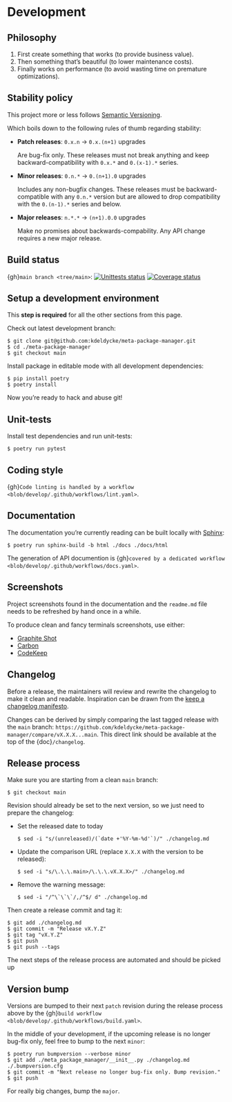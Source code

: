 # Development

## Philosophy

1.  First create something that works (to provide business value).
2.  Then something that’s beautiful (to lower maintenance costs).
3.  Finally works on performance (to avoid wasting time on premature
    optimizations).

## Stability policy

This project more or less follows [Semantic Versioning](https://semver.org/).

Which boils down to the following rules of thumb regarding stability:

- **Patch releases**: `0.x.n` → `0.x.(n+1)` upgrades

  Are bug-fix only. These releases must not break anything and keep
  backward-compatibility with `0.x.*` and `0.(x-1).*` series.

- **Minor releases**: `0.n.*` → `0.(n+1).0` upgrades

  Includes any non-bugfix changes. These releases must be backward-compatible
  with any `0.n.*` version but are allowed to drop compatibility with the
  `0.(n-1).*` series and below.

- **Major releases**: `n.*.*` → `(n+1).0.0` upgrades

  Make no promises about backwards-compability. Any API change requires a new
  major release.

## Build status

{gh}`main branch <tree/main>`: [![Unittests status](https://github.com/kdeldycke/meta-package-manager/actions/workflows/tests.yaml/badge.svg?branch=main)](https://github.com/kdeldycke/meta-package-manager/actions/workflows/tests.yaml?query=branch%3Amain) [![Coverage status](https://codecov.io/gh/kdeldycke/meta-package-manager/branch/main/graph/badge.svg)](https://codecov.io/gh/kdeldycke/meta-package-manager/branch/main)

## Setup a development environment

This **step is required** for all the other sections from this page.

Check out latest development branch:

``` shell-session
$ git clone git@github.com:kdeldycke/meta-package-manager.git
$ cd ./meta-package-manager
$ git checkout main
```

Install package in editable mode with all development dependencies:

``` shell-session
$ pip install poetry
$ poetry install
```

Now you’re ready to hack and abuse git!

## Unit-tests

Install test dependencies and run unit-tests:

``` shell-session
$ poetry run pytest
```

## Coding style

{gh}`Code linting is handled by a workflow <blob/develop/.github/workflows/lint.yaml>`.

## Documentation

The documentation you’re currently reading can be built locally with
[Sphinx](https://www.sphinx-doc.org):

``` shell-session
$ poetry run sphinx-build -b html ./docs ./docs/html
```

The generation of API documention is
{gh}`covered by a dedicated workflow <blob/develop/.github/workflows/docs.yaml>`.

## Screenshots

Project screenshots found in the documentation and the `readme.md` file
needs to be refreshed by hand once in a while.

To produce clean and fancy terminals screenshots, use either:

- [Graphite Shot](https://graphite-shot.now.sh)
- [Carbon](https://github.com/carbon-app/carbon)
- [CodeKeep](https://codekeep.io/screenshot)

## Changelog

Before a release, the maintainers will review and rewrite the changelog to make
it clean and readable. Inspiration can be drawn from the [keep a changelog
manifesto](https://keepachangelog.com).

Changes can be derived by simply comparing the last tagged release with the
`main` branch:
`https://github.com/kdeldycke/meta-package-manager/compare/vX.X.X...main`.
This direct link should be available at the top of the {doc}`/changelog`.

## Release process

Make sure you are starting from a clean `main` branch:

``` shell-session
$ git checkout main
```

Revision should already be set to the next version, so we just need to prepare
the changelog:

  - Set the released date to today

    ``` shell-session
    $ sed -i "s/(unreleased)/(`date +'%Y-%m-%d'`)/" ./changelog.md
    ```

  - Update the comparison URL (replace `X.X.X` with the version to be released):

    ``` shell-session
    $ sed -i "s/\.\.\.main>/\.\.\.vX.X.X>/" ./changelog.md
    ```

  - Remove the warning message:

    ``` shell-session
    $ sed -i "/^\`\`\`/,/^$/ d" ./changelog.md
    ```

Then create a release commit and tag it:

``` shell-session
$ git add ./changelog.md
$ git commit -m "Release vX.Y.Z"
$ git tag "vX.Y.Z"
$ git push
$ git push --tags
```

The next steps of the release process are automated and should be picked up

## Version bump

Versions are bumped to their next `patch` revision during the release process
above by the {gh}`build workflow <blob/develop/.github/workflows/build.yaml>`.

In the middle of your development, if the upcoming release is no longer bug-fix
only, feel free to bump to the next `minor`:

``` shell-session
$ poetry run bumpversion --verbose minor
$ git add ./meta_package_manager/__init__.py ./changelog.md ./.bumpversion.cfg
$ git commit -m "Next release no longer bug-fix only. Bump revision."
$ git push
```

For really big changes, bump the `major`.